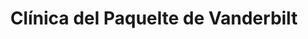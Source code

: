 ---
title: "Clínica del Paquelte de Vanderbilt"
url: /quito/clinica-del-paquelte-de-vanderbilt/
shop: piezas de automóviles
---